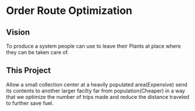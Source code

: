 # Order Route Optimization

## Vision

To produce a system people can use to leave their Plants at place where they can be taken care of.

## This Project

Allow a small collection center at a heavily populated area(Expensive) send its contents to another larger facilty far from population(Cheaper) in a way that we optimize the number of trips made and reduce the distance traveled to further save fuel.